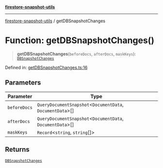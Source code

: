 [**firestore-snapshot-utils**](../README.md)

---

[firestore-snapshot-utils](../README.md) / getDBSnapshotChanges

# Function: getDBSnapshotChanges()

> **getDBSnapshotChanges**(`beforeDocs`, `afterDocs`, `maskKeys`): [`DBSnapshotChanges`](../interfaces/DBSnapshotChanges.md)

Defined in: [getDBSnapshotChanges.ts:16](https://github.com/ericvera/firestore-snapshot-utils/blob/main/src/getDBSnapshotChanges.ts#L16)

## Parameters

| Parameter    | Type                                                        |
| ------------ | ----------------------------------------------------------- |
| `beforeDocs` | `QueryDocumentSnapshot`\<`DocumentData`, `DocumentData`\>[] |
| `afterDocs`  | `QueryDocumentSnapshot`\<`DocumentData`, `DocumentData`\>[] |
| `maskKeys`   | `Record`\<`string`, `string`[]\>                            |

## Returns

[`DBSnapshotChanges`](../interfaces/DBSnapshotChanges.md)

